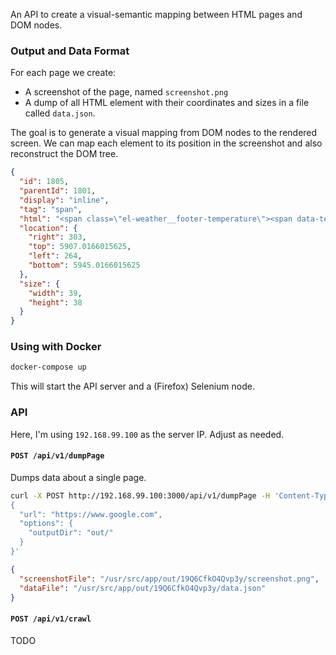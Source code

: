 An API to create a visual-semantic mapping between HTML pages and DOM nodes.


### Output and Data Format

For each page we create:

- A screenshot of the page, named `screenshot.png`
- A dump of all HTML element with their coordinates and sizes in a file called `data.json`.

The goal is to generate a visual mapping from DOM nodes to the rendered screen. We can map each element to its position in the screenshot and also reconstruct the DOM tree.

```json
{
  "id": 1805,
  "parentId": 1801,
  "display": "inline",
  "tag": "span",
  "html": "<span class=\"el-weather__footer-temperature\"><span data-temptype=\"celsius\" celsius=\"15\" class=\"js-temp\">15</span>°</span>",
  "location": {
    "right": 303,
    "top": 5907.0166015625,
    "left": 264,
    "bottom": 5945.0166015625
  },
  "size": {
    "width": 39,
    "height": 38
  }
}
```


### Using with Docker

```bash
docker-compose up
```

This will start the API server and a (Firefox) Selenium node.


### API

Here, I'm using `192.168.99.100` as the server IP. Adjust as needed.


#### `POST /api/v1/dumpPage`

Dumps data about a single page.

```bash
curl -X POST http://192.168.99.100:3000/api/v1/dumpPage -H 'Content-Type: application/json' -d '
{
  "url": "https://www.google.com",
  "options": {
    "outputDir": "out/"
  }
}'

```

```json
{
  "screenshotFile": "/usr/src/app/out/19Q6CfkO4Qvp3y/screenshot.png",
  "dataFile": "/usr/src/app/out/19Q6CfkO4Qvp3y/data.json"
}
```


#### `POST /api/v1/crawl`

TODO

